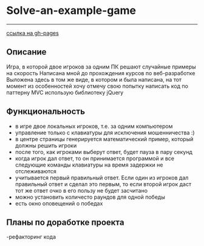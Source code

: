 # Solve-an-example-game
***
[ссылка на gh-pages](https://nikolaymishaev.github.io/solve-an-example-game/solve-an-example-game.html)

## Описание
Игра, в которой двое игроков за одним ПК решают случайные примеры на скорость
Написана мной до прохождения курсов по веб-разработке
Выложена здесь в том же виде, в котором и была написана, на тот момент
из особенностей хочу отмечу свою попытку написать код по паттерну MVC
использую библиотеку jQuery

## Функциональность
- в игре двое локальных игроков, т.е. за одним компьютером
- управление только с клавиатуры для исключения мошенничества :)
- в центре страницы генерируется математический пример, который должны решить игроки
- после того, как игроками выберут ответ, будет пауза в пару секунд
- когда игрок дал ответ, то он принимается программой и все следующие команды клавиатуры на время задержки не отслеживаются
- учитывается первый правильный ответ. Если один из игроков дал правильный ответ и сделал это первым, то если второй игрок даст тот же ответ очко в его пользу не будет засчитано
- можно установить количесто раундов для одной победы
- есть окно оповещений о победах

## Планы по доработке проекта
-рефакторинг кода
